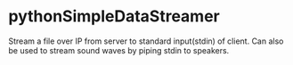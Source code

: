 # pythonSimpleDataStreamer
Stream a file over IP from server to standard input(stdin) of client. Can also be used to stream sound waves by piping stdin to speakers.
